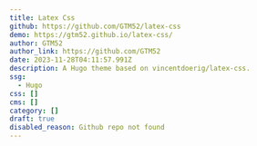 ```yaml
---
title: Latex Css
github: https://github.com/GTM52/latex-css
demo: https://gtm52.github.io/latex-css/
author: GTM52
author_link: https://github.com/GTM52
date: 2023-11-28T04:11:57.991Z
description: A Hugo theme based on vincentdoerig/latex-css.
ssg:
  - Hugo
css: []
cms: []
category: []
draft: true
disabled_reason: Github repo not found
---
```


